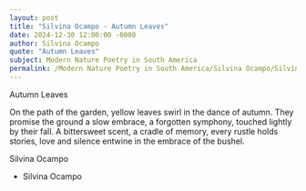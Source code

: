 ```yaml
---
layout: post
title: "Silvina Ocampo - Autumn Leaves"
date: 2024-12-30 12:00:00 -0000
author: Silvina Ocampo
quote: "Autumn Leaves"
subject: Modern Nature Poetry in South America
permalink: /Modern Nature Poetry in South America/Silvina Ocampo/Silvina Ocampo - Autumn Leaves
---
```


Autumn Leaves

On the path of the garden,
yellow leaves
swirl in the dance of autumn.
They promise the ground
a slow embrace,
a forgotten symphony,
touched lightly by their fall.
A bittersweet scent,
a cradle of memory,
every rustle holds stories,
love and silence entwine
in the embrace of the bushel.

Silvina Ocampo

- Silvina Ocampo
